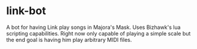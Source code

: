 # link-bot
A bot for having Link play songs in Majora's Mask. Uses Bizhawk's lua scripting capabilities. Right now only capable of playing a simple scale but the end goal is having him play arbitrary MIDI files.

